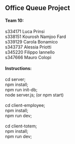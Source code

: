## **Office Queue Project**

#### Team 10:
s334171 Luca Prinsi<br>
s338151 Kourosh Namjoo Fard<br>
s339129 Carola Bonamico<br>
s343737 Alessia Priotti<br>
s345220 Filippo Iannello<br>
s347666 Mauro Colopi<br>

#### Instructions:

cd server;<br>
npm install;<br>
npm run init-db;<br>
node server.js; (or npm start)<br>
<br>
cd client-employee;<br>
npm install;<br>
npm run dev;<br>
<br>
cd client-totem;<br>
npm install;<br>
npm run dev;<br>
